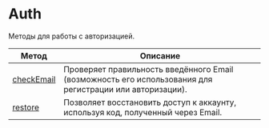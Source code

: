 # Auth

Методы для работы с авторизацией.


| Метод | Описание |
| -------- | -------- |
| [checkEmail](auth.checkEmail.md)   | Проверяет правильность введённого Email (возможность его использования для регистрации или авторизации).   |
| [restore](auth.restore.md)   | Позволяет восстановить доступ к аккаунту, используя код, полученный через Email.  |
